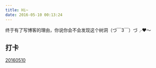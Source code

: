 ```yaml
---
title: Hi~
date: 2016-05-10 00:13:24
---
```

终于有了写博客的理由，你说你会不会发现这个树洞（づ￣3￣）づ╭❤～
## 打卡
[20160510](http://yuanzi.info/love/20160510)
